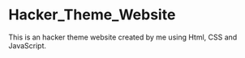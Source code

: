 # Hacker_Theme_Website
This is an hacker theme website created by me using Html, CSS and JavaScript.
